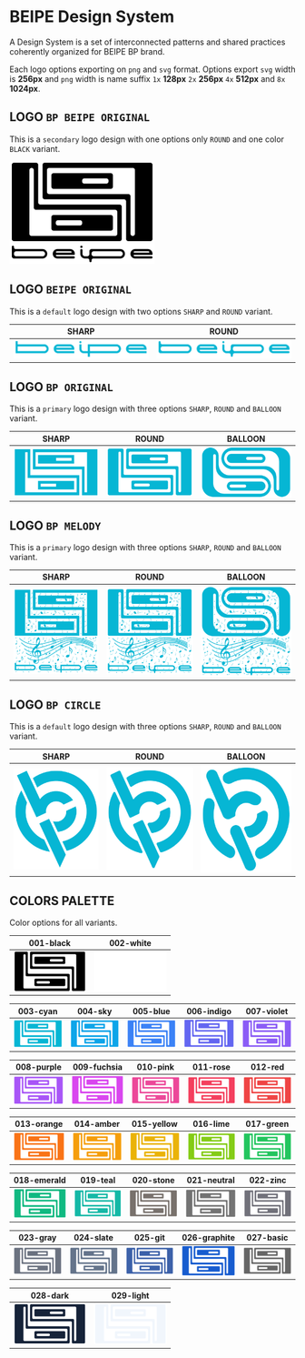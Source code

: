 # BEIPE Design System

A Design System is a set of interconnected patterns and shared practices coherently organized for BEIPE BP brand.

Each logo options exporting on `png` and `svg` format. Options export `svg` width is **256px** and `png` width is name suffix `1x` **128px** `2x` **256px** `4x` **512px** and `8x` **1024px**.

## LOGO `BP BEIPE ORIGINAL`

This is a `secondary` logo design with one options only `ROUND` and one color `BLACK` variant.

![logo-00][00]

[00]: ./assets/logo/png/logo_bp_beipe_original_flat_secondary_round_000-black_2x.png

## LOGO `BEIPE ORIGINAL`

This is a `default` logo design with two options `SHARP` and `ROUND` variant.

|     SHARP      |     ROUND      |
| :------------: | :------------: |
| ![logo-01][01] | ![logo-02][02] |

[01]: ./assets/logo/png/logo_beipe_original_flat_default_sharp_003-cyan_2x.png
[02]: ./assets/logo/png/logo_beipe_original_flat_default_round_003-cyan_2x.png

## LOGO `BP ORIGINAL`

This is a `primary` logo design with three options `SHARP`, `ROUND` and `BALLOON` variant.

|     SHARP      |     ROUND      |    BALLOON     |
| :------------: | :------------: | :------------: |
| ![logo-03][03] | ![logo-04][04] | ![logo-05][05] |

[03]: ./assets/logo/png/logo_bp_original_flat_primary_sharp_003-cyan_2x.png
[04]: ./assets/logo/png/logo_bp_original_flat_primary_round_003-cyan_2x.png
[05]: ./assets/logo/png/logo_bp_original_flat_primary_balloon_003-cyan_2x.png

## LOGO `BP MELODY`

This is a `primary` logo design with three options `SHARP`, `ROUND` and `BALLOON` variant.

|     SHARP      |     ROUND      |    BALLOON     |
| :------------: | :------------: | :------------: |
| ![logo-06][06] | ![logo-07][07] | ![logo-08][08] |

[06]: ./assets/logo/png/logo_bp_melody_flat_primary_sharp_003-cyan_2x.png
[07]: ./assets/logo/png/logo_bp_melody_flat_primary_round_003-cyan_2x.png
[08]: ./assets/logo/png/logo_bp_melody_flat_primary_balloon_003-cyan_2x.png

## LOGO `BP CIRCLE`

This is a `default` logo design with three options `SHARP`, `ROUND` and `BALLOON` variant.

|     SHARP      |     ROUND      |    BALLOON     |
| :------------: | :------------: | :------------: |
| ![logo-09][09] | ![logo-10][10] | ![logo-11][11] |

[09]: ./assets/logo/png/logo_bp_circle_flat_default_sharp_003-cyan_2x.png
[10]: ./assets/logo/png/logo_bp_circle_flat_default_round_003-cyan_2x.png
[11]: ./assets/logo/png/logo_bp_circle_flat_default_balloon_003-cyan_2x.png

## COLORS PALETTE

Color options for all variants.

|      001-black      |      002-white      |
| :-----------------: | :-----------------: |
| ![black][001-black] | ![white][002-white] |

|     003-cyan      |     004-sky     |     005-blue      |      006-indigo       |      007-violet       |
| :---------------: | :-------------: | :---------------: | :-------------------: | :-------------------: |
| ![cyan][003-cyan] | ![sky][004-sky] | ![blue][005-blue] | ![indigo][006-indigo] | ![violet][007-violet] |

|      008-purple       |       009-fuchsia       |     010-pink      |     011-rose      |     012-red     |
| :-------------------: | :---------------------: | :---------------: | :---------------: | :-------------: |
| ![purple][008-purple] | ![fuchsia][009-fuchsia] | ![pink][010-pink] | ![rose][011-rose] | ![red][012-red] |

|      013-orange       |      014-amber      |      015-yellow       |     016-lime      |      017-green      |
| :-------------------: | :-----------------: | :-------------------: | :---------------: | :-----------------: |
| ![orange][013-orange] | ![amber][014-amber] | ![yellow][015-yellow] | ![lime][016-lime] | ![green][017-green] |

|       018-emerald       |     019-teal      |      020-stone      |       021-neutral       |     022-zinc      |
| :---------------------: | :---------------: | :-----------------: | :---------------------: | :---------------: |
| ![emerald][018-emerald] | ![teal][019-teal] | ![stone][020-stone] | ![neutral][021-neutral] | ![zinc][022-zinc] |

|     023-gray      |      024-slate      |     025-git     |       026-graphite        |      027-basic      |
| :---------------: | :-----------------: | :-------------: | :-----------------------: | :-----------------: |
| ![gray][023-gray] | ![slate][024-slate] | ![git][025-git] | ![graphite][026-graphite] | ![basic][027-basic] |

|     028-dark      |      029-light      |
| :---------------: | :-----------------: |
| ![dark][028-dark] | ![light][029-light] |

[001-black]: ./assets/logo/png/logo_bp_original_flat_primary_round_001-black_1x.png
[002-white]: ./assets/logo/png/logo_bp_original_flat_primary_round_002-white_1x.png
[003-cyan]: ./assets/logo/png/logo_bp_original_flat_primary_round_003-cyan_1x.png
[004-sky]: ./assets/logo/png/logo_bp_original_flat_primary_round_004-sky_1x.png
[005-blue]: ./assets/logo/png/logo_bp_original_flat_primary_round_005-blue_1x.png
[006-indigo]: ./assets/logo/png/logo_bp_original_flat_primary_round_006-indigo_1x.png
[007-violet]: ./assets/logo/png/logo_bp_original_flat_primary_round_007-violet_1x.png
[008-purple]: ./assets/logo/png/logo_bp_original_flat_primary_round_008-purple_1x.png
[009-fuchsia]: ./assets/logo/png/logo_bp_original_flat_primary_round_009-fuchsia_1x.png
[010-pink]: ./assets/logo/png/logo_bp_original_flat_primary_round_010-pink_1x.png
[011-rose]: ./assets/logo/png/logo_bp_original_flat_primary_round_011-rose_1x.png
[012-red]: ./assets/logo/png/logo_bp_original_flat_primary_round_012-red_1x.png
[013-orange]: ./assets/logo/png/logo_bp_original_flat_primary_round_013-orange_1x.png
[014-amber]: ./assets/logo/png/logo_bp_original_flat_primary_round_014-amber_1x.png
[015-yellow]: ./assets/logo/png/logo_bp_original_flat_primary_round_015-yellow_1x.png
[016-lime]: ./assets/logo/png/logo_bp_original_flat_primary_round_016-lime_1x.png
[017-green]: ./assets/logo/png/logo_bp_original_flat_primary_round_017-green_1x.png
[018-emerald]: ./assets/logo/png/logo_bp_original_flat_primary_round_018-emerald_1x.png
[019-teal]: ./assets/logo/png/logo_bp_original_flat_primary_round_019-teal_1x.png
[020-stone]: ./assets/logo/png/logo_bp_original_flat_primary_round_020-stone_1x.png
[021-neutral]: ./assets/logo/png/logo_bp_original_flat_primary_round_021-neutral_1x.png
[022-zinc]: ./assets/logo/png/logo_bp_original_flat_primary_round_022-zinc_1x.png
[023-gray]: ./assets/logo/png/logo_bp_original_flat_primary_round_023-gray_1x.png
[024-slate]: ./assets/logo/png/logo_bp_original_flat_primary_round_024-slate_1x.png
[025-git]: ./assets/logo/png/logo_bp_original_flat_primary_round_025-git_1x.png
[026-graphite]: ./assets/logo/png/logo_bp_original_flat_primary_round_026-graphite_1x.png
[027-basic]: ./assets/logo/png/logo_bp_original_flat_primary_round_027-basic_1x.png
[028-dark]: ./assets/logo/png/logo_bp_original_flat_primary_round_028-dark_1x.png
[029-light]: ./assets/logo/png/logo_bp_original_flat_primary_round_029-light_1x.png
